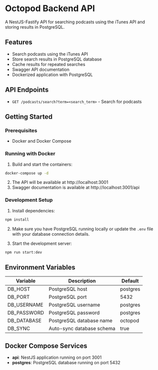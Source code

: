 # Octopod Backend API

A NestJS-Fastify API for searching podcasts using the iTunes API and storing results in PostgreSQL.

## Features

- Search podcasts using the iTunes API
- Store search results in PostgreSQL database
- Cache results for repeated searches
- Swagger API documentation
- Dockerized application with PostgreSQL

## API Endpoints

- `GET /podcasts/search?term=<search_term>` - Search for podcasts

## Getting Started

### Prerequisites

- Docker and Docker Compose

### Running with Docker

1. Build and start the containers:

```bash
docker-compose up -d
```

2. The API will be available at http://localhost:3001
3. Swagger documentation is available at http://localhost:3001/api

### Development Setup

1. Install dependencies:

```bash
npm install
```

2. Make sure you have PostgreSQL running locally or update the `.env` file with your database connection details.

3. Start the development server:

```bash
npm run start:dev
```

## Environment Variables

| Variable     | Description               | Default     |
|-------------|---------------------------|------------|
| DB_HOST     | PostgreSQL host           | postgres   |
| DB_PORT     | PostgreSQL port           | 5432       |
| DB_USERNAME | PostgreSQL username       | postgres   |
| DB_PASSWORD | PostgreSQL password       | postgres   |
| DB_DATABASE | PostgreSQL database name  | octopod    |
| DB_SYNC     | Auto-sync database schema | true       |

## Docker Compose Services

- **api**: NestJS application running on port 3001
- **postgres**: PostgreSQL database running on port 5432
